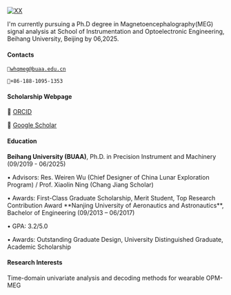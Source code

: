 [![XX](https://img.shields.io/badge/XX-github-blue?logo=github)](https://github.com/XX)

I'm currently pursuing a Ph.D degree in Magnetoencephalography(MEG) signal analysis at School of Instrumentation and Optoelectronic Engineering, Beihang University, Beijing by 06,2025.

#### Contacts 
<code>📧whqmeg@buaa.edu.cn</code> 
<p><code>📱+86-188-1095-1353</code> 

#### Scholarship Webpage
 <p>🔗 <a href="https://orcid.org/0000-0001-5728-7418" target="_blank"><i class="fab fa-orcid"></i> ORCID</a> 
<p> 🔗 <a  href="https://scholar.google.com/citations?user=H8o6P68AAAAJ&hl=zh-TW" target="_blank"><i class="ai ai-google-scholar"></i> Google Scholar</a></p>



#### Education  

**Beihang University (BUAA)**, Ph.D. in Precision Instrument and Machinery (09/2019 - 06/2025)   <br>  
<p>• Advisors: Res. Weiren Wu (Chief Designer of China Lunar Exploration Program) / Prof. Xiaolin Ning (Chang Jiang Scholar)
<p>• Awards: First-Class Graduate Scholarship, Merit Student, Top Research Contribution Award 
**Nanjing University of Aeronautics and Astronautics**, Bachelor of Engineering (09/2013 – 06/2017)  
<p>• GPA: 3.2/5.0  
<p>• Awards: Outstanding Graduate Design, University Distinguished Graduate, Academic Scholarship

#### Research Interests  
Time-domain univariate analysis and decoding methods for wearable OPM-MEG
